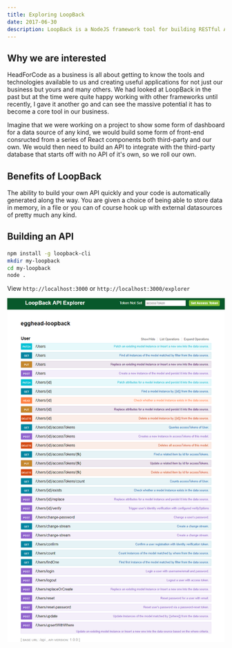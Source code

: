 ```yaml
---
title: Exploring LoopBack
date: 2017-06-30
description: LoopBack is a NodeJS framework tool for building RESTful APIs that we are currently assessing for future project work
---
```


## Why we are interested

HeadForCode as a business is all about getting to know the tools and technologies available to us and creating useful applications for not just our business but yours and many others. We had looked at LoopBack in the past but at the time were quite happy working with other frameworks until recently, I gave it another go and can see the massive potential it has to become a core tool in our business.

Imagine that we were working on a project to show some form of dashboard for a data source of any kind, we would build some form of front-end consructed from a series of React components both third-party and our own. We would then need to build an API to integrate with the third-party database that starts off with no API of it's own, so we roll our own. 
## Benefits of LoopBack

The ability to build your own API quickly and your code is automatically generated along the way. You are given a choice of being able to store data in memory, in a file or you can of course hook up with external datasources of pretty much any kind.

## Building an API

``` bash
npm install -g loopback-cli
mkdir my-loopback
cd my-loopback
node .
```

View ```http://localhost:3000``` or ```http://localhost:3000/explorer```

![](localhost-3000-explorer-.png)